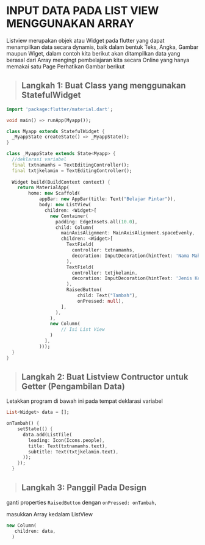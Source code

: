 # INPUT DATA PADA LIST VIEW MENGGUNAKAN ARRAY

Listview merupakan objek atau Widget pada flutter yang dapat menampilkan data secara dynamis, baik dalam bentuk Teks, Angka, Gambar maupun Wiget, dalam contoh kita berikut akan ditampilkan data yang berasal dari Array mengingt pembelajaran kita secara Online yang hanya memakai satu Page
Perhatikan Gambar berikut



>## Langkah 1: Buat Class yang menggunakan StatefulWidget

```dart
import 'package:flutter/material.dart';

void main() => runApp(Myapp());

class Myapp extends StatefulWidget {
  _MyappState createState() => _MyappState();
}

class _MyappState extends State<Myapp> {
  //deklarasi variabel
  final txtnamamhs = TextEditingController();
  final txtjkelamin = TextEditingController();
  
  Widget build(BuildContext context) {
    return MaterialApp(
        home: new Scaffold(
            appBar: new AppBar(title: Text("Belajar Pintar")),
            body: new ListView(
              children: <Widget>[
                new Container(
                  padding: EdgeInsets.all(10.0),
                  child: Column(
                    mainAxisAlignment: MainAxisAlignment.spaceEvenly,
                    children: <Widget>[
                      TextField(
                        controller: txtnamamhs,
                        decoration: InputDecoration(hintText: 'Nama Mahasiswa'),
                      ),
                      TextField(
                        controller: txtjkelamin,
                        decoration: InputDecoration(hintText: 'Jenis Kelamin'),
                      ),
                      RaisedButton(
                          child: Text("Tambah"),
                          onPressed: null),
                    ],
                  ),
                ),
                new Column(
                    // Isi List View
                )
              ],
            )));
  }
}
```
>## Langkah 2: Buat Listview Contructor untuk Getter (Pengambilan Data)

Letakkan program di bawah ini pada tempat deklarasi variabel
```dart
List<Widget> data = [];

onTambah() {
    setState(() {
      data.add(ListTile(
        leading: Icon(Icons.people),
        title: Text(txtnamamhs.text),
        subtitle: Text(txtjkelamin.text),
      ));
    });
  }
  ```
>## Langkah 3: Panggil Pada Design

ganti properties `RaisedButton` dengan `onPressed: onTambah,`

masukkan Array kedalam ListView
```dart
new Column(
   children: data,
  )
```
